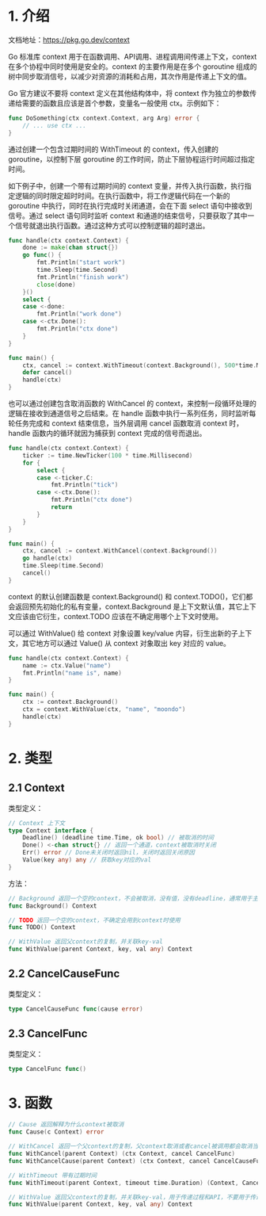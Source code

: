 # 1. 介绍

文档地址：https://pkg.go.dev/context

Go 标准库 context 用于在函数调用、API调用、进程调用间传递上下文，context 在多个协程中同时使用是安全的。context 的主要作用是在多个 goroutine 组成的树中同步取消信号，以减少对资源的消耗和占用，其次作用是传递上下文的值。

Go 官方建议不要将 context 定义在其他结构体中，将 context 作为独立的参数传递给需要的函数且应该是首个参数，变量名一般使用 ctx。示例如下：

```go
func DoSomething(ctx context.Context, arg Arg) error {
	// ... use ctx ...
}
```

通过创建一个包含过期时间的 WithTimeout 的 context，传入创建的 goroutine，以控制下层 goroutine 的工作时间，防止下层协程运行时间超过指定时间。

如下例子中，创建一个带有过期时间的 context 变量，并传入执行函数，执行指定逻辑的同时限定超时时间。在执行函数中，将工作逻辑代码在一个新的 goroutine 中执行，同时在执行完成时关闭通道，会在下面 select 语句中接收到信号。通过 select 语句同时监听 context 和通道的结束信号，只要获取了其中一个信号就退出执行函数。通过这种方式可以控制逻辑的超时退出。

```go
func handle(ctx context.Context) {
	done := make(chan struct{})
	go func() {
		fmt.Println("start work")
		time.Sleep(time.Second)
		fmt.Println("finish work")
		close(done)
	}()
	select {
	case <-done:
		fmt.Println("work done")
	case <-ctx.Done():
		fmt.Println("ctx done")
	}
}

func main() {
	ctx, cancel := context.WithTimeout(context.Background(), 500*time.Millisecond)
	defer cancel()
	handle(ctx)
}
```

也可以通过创建包含取消函数的 WithCancel 的 context，来控制一段循环处理的逻辑在接收到通道信号之后结束。在 handle 函数中执行一系列任务，同时监听每轮任务完成和 context 结束信息，当外层调用 cancel 函数取消 context 时，handle 函数内的循环就因为捕获到 context 完成的信号而退出。

```go
func handle(ctx context.Context) {
	ticker := time.NewTicker(100 * time.Millisecond)
	for {
		select {
		case <-ticker.C:
			fmt.Println("tick")
		case <-ctx.Done():
			fmt.Println("ctx done")
			return
		}
	}
}

func main() {
	ctx, cancel := context.WithCancel(context.Background())
	go handle(ctx)
	time.Sleep(time.Second)
	cancel()
}
```

context 的默认创建函数是 context.Background() 和 context.TODO()，它们都会返回预先初始化的私有变量，context.Background 是上下文默认值，其它上下文应该由它衍生，context.TODO 应该在不确定用哪个上下文时使用。

可以通过 WithValue() 给 context 对象设置 key/value 内容，衍生出新的子上下文，其它地方可以通过 Value() 从 context 对象取出 key 对应的 value。

```go
func handle(ctx context.Context) {
	name := ctx.Value("name")
	fmt.Println("name is", name)
}

func main() {
	ctx := context.Background()
	ctx = context.WithValue(ctx, "name", "moondo")
	handle(ctx)
}
```

# 2. 类型

## 2.1 Context

类型定义：

```go
// Context 上下文
type Context interface {
	Deadline() (deadline time.Time, ok bool) // 被取消的时间
	Done() <-chan struct{} // 返回一个通道，context被取消时关闭
	Err() error // Done未关闭时返回nil，关闭时返回关闭原因
	Value(key any) any // 获取key对应的val
}
```

方法：

```go
// Background 返回一个空的context，不会被取消，没有值，没有deadline，通常用于主函数、初始化、测试、最上层接收请求时
func Background() Context

// TODO 返回一个空的context，不确定会用到context时使用
func TODO() Context

// WithValue 返回父context的复制，并关联key-val
func WithValue(parent Context, key, val any) Context
```

## 2.2 CancelCauseFunc

类型定义：

```go
type CancelCauseFunc func(cause error)
```

## 2.3 CancelFunc

类型定义：

```go
type CancelFunc func()
```

# 3. 函数

```go
// Cause 返回解释为什么context被取消
func Cause(c Context) error

// WithCancel 返回一个父context的复制，父context取消或者cancel被调用都会取消当前context
func WithCancel(parent Context) (ctx Context, cancel CancelFunc)
func WithCancelCause(parent Context) (ctx Context, cancel CancelCauseFunc)

// WithTimeout 带有过期时间
func WithTimeout(parent Context, timeout time.Duration) (Context, CancelFunc)

// WithValue 返回父context的复制，并关联key-val，用于传递过程和API，不要用于传递多个kv值以读取，因为每个kv的储存和查询是顺着父context一层层记录的
func WithValue(parent Context, key, val any) Context
```

